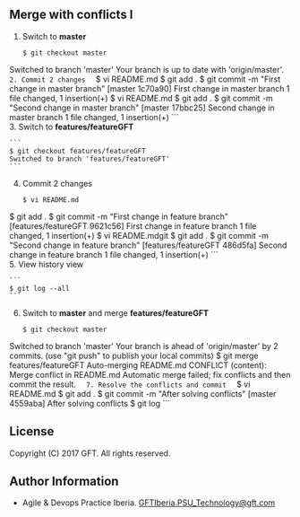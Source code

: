 ## Merge with conflicts I

 1. Switch to **master**  

     ```
     $ git checkout master
Switched to branch 'master'
Your branch is up to date with 'origin/master'.
     ```  
 2. Commit 2 changes  
    ```
    $ vi README.md
$ git add .
$ git commit -m "First change in master branch"
[master 1c70a90] First change in master branch
 1 file changed, 1 insertion(+)
$ vi README.md
$ git add .
$ git commit -m "Second change in master branch"
[master 17bbc25] Second change in master branch
 1 file changed, 1 insertion(+)
    ```  
 3. Switch to **features/featureGFT**  
 
    ```
    $ git checkout features/featureGFT
    Switched to branch 'features/featureGFT'
    ```
 4. Commit 2 changes

    ```
    $ vi README.md
$ git add .
$ git commit -m "First change in feature branch"
[features/featureGFT 9621c56] First change in feature branch
 1 file changed, 1 insertion(+)
$ vi README.mdgit
$ git add .
$ git commit -m "Second change in feature branch"
[features/featureGFT 486d5fa] Second change in feature branch
 1 file changed, 1 insertion(+)
    ```  
 5. View history view  
 
    ```
    $ git log --all
    ```
 6. Switch to **master** and merge **features/featureGFT**  
 
    ```
    $ git checkout master
Switched to branch 'master'
Your branch is ahead of 'origin/master' by 2 commits.
  (use "git push" to publish your local commits)
$ git merge features/featureGFT
Auto-merging README.md
CONFLICT (content): Merge conflict in README.md
Automatic merge failed; fix conflicts and then commit the result.
    ```  
 7. Resolve the conflicts and commit  
    ```
    $ vi README.md
$ git add .
$ git commit -m "After solving conflicts"
[master 4559aba] After solving conflicts
$ git log
    ```  

## License
Copyright (C) 2017 GFT. All rights reserved.

## Author Information
* Agile & Devops Practice Iberia. GFTIberia.PSU_Technology@gft.com
